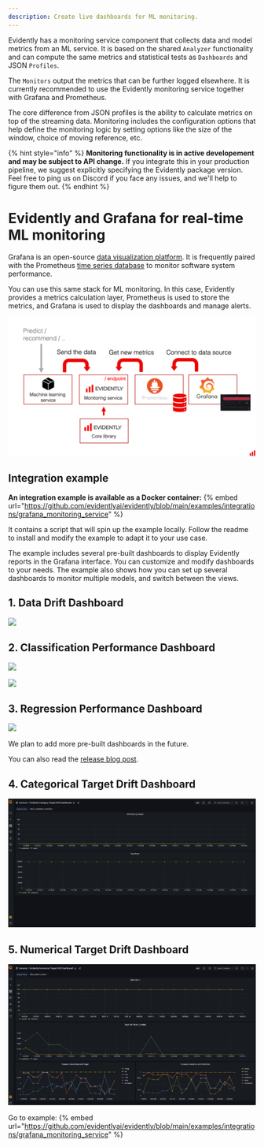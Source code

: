 ```yaml
---
description: Create live dashboards for ML monitoring.
---
```


Evidently has a monitoring service component that collects data and model metrics from an ML service. It is based on the shared `Analyzer` functionality and can compute the same metrics and statistical tests as `Dashboards` and JSON `Profiles`. 

The `Monitors` output the metrics that can be further logged elsewhere. It is currently recommended to use the Evidently monitoring service together with Grafana and Prometheus. 

The core difference from JSON profiles is the ability to calculate metrics on top of the streaming data. Monitoring includes the configuration options that help define the monitoring logic by setting options like the size of the window, choice of moving reference, etc.    

{% hint style="info" %}
**Monitoring functionality is in active developement and may be subject to API change.** If you integrate this in your production pipeline, we suggest explicitly specifying the Evidently package version. Feel free to ping us on Discord if you face any issues, and we'll help to figure them out. 
{% endhint %}

# Evidently and Grafana for real-time ML monitoring 

Grafana is an open-source [data visualization platform](https://github.com/grafana/grafana). It is frequently paired with the Prometheus [time series database](https://github.com/prometheus/prometheus) to monitor software system performance.

You can use this same stack for ML monitoring. In this case, Evidently provides a metrics calculation layer, Prometheus is used to store the metrics, and Grafana is used to display the dashboards and manage alerts. 

![](../.gitbook/assets/202201_evidently_grafana_service.png)

## Integration example

**An integration example is available as a Docker container:**
{% embed url="https://github.com/evidentlyai/evidently/blob/main/examples/integrations/grafana_monitoring_service" %}

It contains a script that will spin up the example locally. Follow the readme to install and modify the example to adapt it to your use case.

The example includes several pre-built dashboards to display Evidently reports in the Grafana interface. You can customize and modify dashboards to your needs. The example also shows how you can set up several dashboards to monitor multiple models, and switch between the views.

## 1. Data Drift Dashboard

![](../.gitbook/assets/grafana\grafana_data_drift_1-min.png)

## 2. Classification Performance Dashboard

![](../.gitbook/assets/grafana\_classification\_0-min.png)

![](../.gitbook/assets/grafana\_classification\_2-min.png)

## 3. Regression Performance Dashboard

![](../.gitbook/assets/grafana\_regression\_1-min.png)

We plan to add more pre-built dashboards in the future. 

You can also read the [release blog post](https://evidentlyai.com/blog/evidently-and-grafana-ml-monitoring-live-dashboards).

## 4. Categorical Target Drift Dashboard

![](../.gitbook/assets/grafana_cat_target_1-min.png)

## 5. Numerical Target Drift Dashboard

![](../.gitbook/assets/grafana_num_target_1-min.png)

Go to example:
{% embed url="https://github.com/evidentlyai/evidently/blob/main/examples/integrations/grafana_monitoring_service" %}
